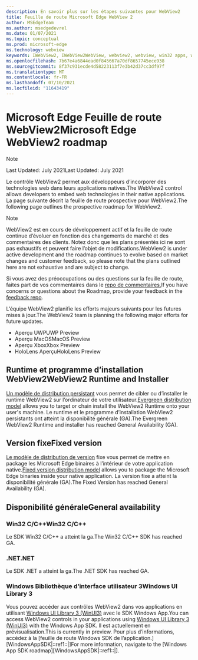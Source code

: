 ```yaml
---
description: En savoir plus sur les étapes suivantes pour WebView2
title: Feuille de route Microsoft Edge WebView 2
author: MSEdgeTeam
ms.author: msedgedevrel
ms.date: 01/07/2021
ms.topic: conceptual
ms.prod: microsoft-edge
ms.technology: webview
keywords: IWebView2, IWebView2WebView, webview2, webview, win32 apps, win32, edge, ICoreWebView2, ICoreWebView2Host, browser control, edge html
ms.openlocfilehash: 7b67e4a6844ead0f845667a70df8657745ece938
ms.sourcegitcommit: 8f37c931ecde4d58223113f7e3b42d37cc3df97f
ms.translationtype: MT
ms.contentlocale: fr-FR
ms.lasthandoff: 07/10/2021
ms.locfileid: "11643419"
---
```

# <a name="microsoft-edge-webview2-roadmap"></a><span data-ttu-id="c5d0d-104">Microsoft Edge Feuille de route WebView2</span><span class="sxs-lookup"><span data-stu-id="c5d0d-104">Microsoft Edge WebView2 roadmap</span></span>  

> [!NOTE]
> <span data-ttu-id="c5d0d-105">Last Updated: July 2021</span><span class="sxs-lookup"><span data-stu-id="c5d0d-105">Last Updated:  July 2021</span></span>  

<span data-ttu-id="c5d0d-106">Le contrôle WebView2 permet aux développeurs d’incorporer des technologies web dans leurs applications natives.</span><span class="sxs-lookup"><span data-stu-id="c5d0d-106">The WebView2 control allows developers to embed web technologies in their native applications.</span></span>  <span data-ttu-id="c5d0d-107">La page suivante décrit la feuille de route prospective pour WebView2.</span><span class="sxs-lookup"><span data-stu-id="c5d0d-107">The following page outlines the prospective roadmap for WebView2.</span></span>  

> [!NOTE]
> <span data-ttu-id="c5d0d-108">WebView2 est en cours de développement actif et la feuille de route continue d’évoluer en fonction des changements de marché et des commentaires des clients. Notez donc que les plans présentés ici ne sont pas exhaustifs et peuvent faire l’objet de modifications.</span><span class="sxs-lookup"><span data-stu-id="c5d0d-108">WebView2 is under active development and the roadmap continues to evolve based on market changes and customer feedback, so please note that the plans outlined here are not exhaustive and are subject to change.</span></span>  

<span data-ttu-id="c5d0d-109">Si vous avez des préoccupations ou des questions sur la feuille de route, faites part de vos commentaires dans le [repo de commentaires.][GithubMicrosoftedgeWebviewfeedbackMain]</span><span class="sxs-lookup"><span data-stu-id="c5d0d-109">If you have concerns or questions about the Roadmap, provide your feedback in the [feedback repo][GithubMicrosoftedgeWebviewfeedbackMain].</span></span>  

<span data-ttu-id="c5d0d-110">L’équipe WebView2 planifie les efforts majeurs suivants pour les futures mises à jour.</span><span class="sxs-lookup"><span data-stu-id="c5d0d-110">The WebView2 team is planning the following major efforts for future updates.</span></span>  

* <span data-ttu-id="c5d0d-111">Aperçu UWP</span><span class="sxs-lookup"><span data-stu-id="c5d0d-111">UWP Preview</span></span>
* <span data-ttu-id="c5d0d-112">Aperçu MacOS</span><span class="sxs-lookup"><span data-stu-id="c5d0d-112">MacOS Preview</span></span>
* <span data-ttu-id="c5d0d-113">Aperçu Xbox</span><span class="sxs-lookup"><span data-stu-id="c5d0d-113">Xbox Preview</span></span>
* <span data-ttu-id="c5d0d-114">HoloLens Aperçu</span><span class="sxs-lookup"><span data-stu-id="c5d0d-114">HoloLens Preview</span></span>

## <a name="webview2-runtime-and-installer"></a><span data-ttu-id="c5d0d-115">Runtime et programme d’installation WebView2</span><span class="sxs-lookup"><span data-stu-id="c5d0d-115">WebView2 Runtime and Installer</span></span>  

<span data-ttu-id="c5d0d-116">[Un modèle de distribution persistant][ConceptDistributionEvergreenModel] vous permet de cibler ou d’installer le runtime WebView2 sur l’ordinateur de votre utilisateur.</span><span class="sxs-lookup"><span data-stu-id="c5d0d-116">[Evergreen distribution model][ConceptDistributionEvergreenModel] allows you to target or chain install the WebView2 Runtime onto your user's machine.</span></span>  <span data-ttu-id="c5d0d-117">Le runtime et le programme d’installation WebView2 persistants ont atteint la disponibilité générale \(GA\).</span><span class="sxs-lookup"><span data-stu-id="c5d0d-117">The Evergreen WebView2 Runtime and installer has reached General Availability \(GA\).</span></span>  

## <a name="fixed-version"></a><span data-ttu-id="c5d0d-118">Version fixe</span><span class="sxs-lookup"><span data-stu-id="c5d0d-118">Fixed version</span></span>  

<span data-ttu-id="c5d0d-119">[Le modèle de distribution de version][ConceptsDistributionFixedVersionModel] fixe vous permet de mettre en package les Microsoft Edge binaires à l’intérieur de votre application native.</span><span class="sxs-lookup"><span data-stu-id="c5d0d-119">[Fixed version distribution model][ConceptsDistributionFixedVersionModel] allows you to package the Microsoft Edge binaries inside your native application.</span></span>  <span data-ttu-id="c5d0d-120">La version fixe a atteint la disponibilité générale \(GA\).</span><span class="sxs-lookup"><span data-stu-id="c5d0d-120">The Fixed Version has reached General Availability \(GA\).</span></span>  

## <a name="general-availability"></a><span data-ttu-id="c5d0d-121">Disponibilité générale</span><span class="sxs-lookup"><span data-stu-id="c5d0d-121">General availability</span></span>  

### <a name="win32-cc"></a><span data-ttu-id="c5d0d-122">Win32 C/C++</span><span class="sxs-lookup"><span data-stu-id="c5d0d-122">Win32 C/C++</span></span>  

<span data-ttu-id="c5d0d-123">Le SDK Win32 C/C++ a atteint la ga.</span><span class="sxs-lookup"><span data-stu-id="c5d0d-123">The Win32 C/C++ SDK has reached GA.</span></span>  

### <a name="net"></a><span data-ttu-id="c5d0d-124">.NET</span><span class="sxs-lookup"><span data-stu-id="c5d0d-124">.NET</span></span>  

<span data-ttu-id="c5d0d-125">Le SDK .NET a atteint la ga.</span><span class="sxs-lookup"><span data-stu-id="c5d0d-125">The .NET SDK has reached GA.</span></span> 

### <a name="windows-ui-library-3"></a><span data-ttu-id="c5d0d-126">Windows Bibliothèque d’interface utilisateur 3</span><span class="sxs-lookup"><span data-stu-id="c5d0d-126">Windows UI Library 3</span></span>

<span data-ttu-id="c5d0d-127">Vous pouvez accéder aux contrôles WebView2 dans vos applications en utilisant [Windows UI Library 3 (WinUI3)][UwpToolkitsWinui3Index] avec le SDK Windows App.</span><span class="sxs-lookup"><span data-stu-id="c5d0d-127">You can access WebView2 controls in your applications using [Windows UI Library 3 (WinUI3)][UwpToolkitsWinui3Index] with the Windows App SDK.</span></span> <span data-ttu-id="c5d0d-128">Il est actuellement en prévisualisation.</span><span class="sxs-lookup"><span data-stu-id="c5d0d-128">This is currently in preview.</span></span> <span data-ttu-id="c5d0d-129">Pour plus d’informations, accédez à la [feuille de route Windows SDK de l’application.][WindowsAppSDK|::ref1::|]</span><span class="sxs-lookup"><span data-stu-id="c5d0d-129">For more information, navigate to the [Windows App SDK roadmap][WindowsAppSDK|::ref1::|].</span></span>

 
<!-- links -->  

[WindowsAppSDKRoadmap]: https://github.com/microsoft/WindowsAppSDK/blob/main/docs/roadmap.md "Feuille de route"
[ConceptDistributionEvergreenModel]: ./concepts/distribution.md#evergreen-distribution-mode "Modèle de distribution persistant : distribution d’applications à l’aide de WebView2 | Documents Microsoft"  
[ConceptsDistributionFixedVersionModel]: ./concepts/distribution.md#fixed-version-distribution-mode "Modèle de distribution de version fixe : distribution d’applications à l’aide de WebView2 | Documents Microsoft"  

[UwpToolkitsWinui3Index]: /uwp/toolkits/winui3/index "Windows UI Library 3.0 Preview 1 (mai 2020) | Documents Microsoft"  

[GithubMicrosoftedgeWebviewfeedbackMain]: https://github.com/MicrosoftEdge/WebViewFeedback "Commentaires WebView - MicrosoftEdge/WebViewFeedback | GitHub"  

[GithubMicrosoftUiXamlRoadmap]: https://github.com/microsoft/microsoft-ui-xaml/blob/master/docs/roadmap.md "Windows Feuille de route de la bibliothèque d’interface utilisateur : microsoft/microsoft-ui-xaml | GitHub"  
